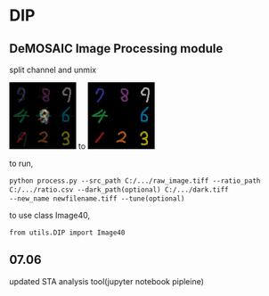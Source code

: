 # DIP
## DeMOSAIC Image Processing module

split channel and unmix
    
![befor process](/img/TEST_MIXED_uint8.png) to ![after process](/img/TEST_DEMIXED_uint8.png)
  
  
  to run,
  
  ```
  python process.py --src_path C:/.../raw_image.tiff --ratio_path C:/.../ratio.csv --dark_path(optional) C:/.../dark.tiff 
  --new_name newfilename.tiff --tune(optional)
  ```

  to use class Image40,
  ```
  from utils.DIP import Image40
  ```
## 07.06
  updated STA analysis tool(jupyter notebook pipleine)
